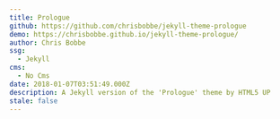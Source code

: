 ```yaml
---
title: Prologue
github: https://github.com/chrisbobbe/jekyll-theme-prologue
demo: https://chrisbobbe.github.io/jekyll-theme-prologue/
author: Chris Bobbe
ssg:
  - Jekyll
cms:
  - No Cms
date: 2018-01-07T03:51:49.000Z
description: A Jekyll version of the 'Prologue' theme by HTML5 UP
stale: false
---
```

